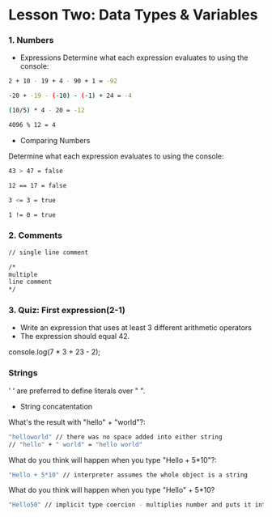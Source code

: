 # Lesson Two: Data Types & Variables

### 1. Numbers 

* Expressions 
Determine what each expression evaluates to using the console:
```sh
2 + 10 - 19 + 4 - 90 + 1 = -92

-20 + -19 - (-10) - (-1) + 24 = -4

(10/5) * 4 - 20 = -12

4096 % 12 = 4
```

* Comparing Numbers 

Determine what each expression evaluates to using the console:
```sh
43 > 47 = false

12 == 17 = false

3 <= 3 = true

1 != 0 = true
```

### 2. Comments

```sh
// single line comment 

/*
multiple
line comment
*/
```

### 3. Quiz: First expression(2-1)

* Write an expression that uses at least 3 different arithmetic operators
* The expression should equal 42.

console.log(7 * 3 + 23 - 2);


### Strings 
' ' are preferred to define literals over " ".

* String concatentation

What's the result with "hello" + "world"?:

```sh
"helloworld" // there was no space added into either string
// "hello" + " world" = "hello world"
```


What do you think will happen when you type "Hello + 5*10"?:

```sh
"Hello + 5*10" // interpreter assumes the whole object is a string
```

What do you think will happen when you type "Hello" + 5*10?

```sh
"Hello50" // implicit type coercion - multiplies number and puts it into a string
```









